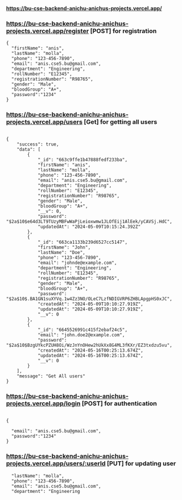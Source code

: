 #### https://bu-cse-backend-anichu-anichus-projects.vercel.app/

### https://bu-cse-backend-anichu-anichus-projects.vercel.app/register [POST] for registration

```
{
  "firstName": "anis",
  "lastName": "molla",
  "phone": "123-456-7890",
  "email": "anis.cse5.bu@gmail.com",
  "department": "Engineering",
  "rollNumber": "E12345",
  "registrationNumber": "R98765",
  "gender": "Male",
  "bloodGroup": "A+",
  "password":"1234"
}

```


### https://bu-cse-backend-anichu-anichus-projects.vercel.app/users [Get] for getting all users
```

{
    "success": true,
    "data": [
        {
            "_id": "663c9ffe1b47888fedf233ba",
            "firstName": "anis",
            "lastName": "molla",
            "phone": "123-456-7890",
            "email": "anis.cse5.bu@gmail.com",
            "department": "Engineering",
            "rollNumber": "E12345",
            "registrationNumber": "R98765",
            "gender": "Male",
            "bloodGroup": "A+",
            "__v": 0,
            "password": "$2a$10$e64d3LT9TUzyMBFwWaPjLeioxwmw1JLOfEij1AlEek/yCAVSj.HdC",
            "updatedAt": "2024-05-09T10:15:24.392Z"
        },
        {
            "_id": "663ca1133b239d6527cc5147",
            "firstName": "John",
            "lastName": "Doe",
            "phone": "123-456-7890",
            "email": "johnde@example.com",
            "department": "Engineering",
            "rollNumber": "E12345",
            "registrationNumber": "R98765",
            "gender": "Male",
            "bloodGroup": "A+",
            "password": "$2a$10$.BA1GN1suXYVq.1w4Zz3NO/OLeC7LzfNDIGVRP6ZHBLApgpHS0xJC",
            "createdAt": "2024-05-09T10:10:27.919Z",
            "updatedAt": "2024-05-09T10:10:27.919Z",
            "__v": 0
        },
        {
            "_id": "6645526991c415f2ebaf24c5",
            "email": "john.doe2@example.com",
            "password": "$2a$10$BzgUYkcPZUH8Oi/WzJnYnOHew2hUkXx8G4ML3fKXr/EZ3txdzu5vu",
            "createdAt": "2024-05-16T00:25:13.674Z",
            "updatedAt": "2024-05-16T00:25:13.674Z",
            "__v": 0
        }
    ],
    "message": "Get All users"
}
```


### https://bu-cse-backend-anichu-anichus-projects.vercel.app/login [POST] for authentication

```

{

  "email": "anis.cse5.bu@gmail.com",
  "password":"1234"
}

```

### https://bu-cse-backend-anichu-anichus-projects.vercel.app/users/:userId [PUT] for updating user

```
  "lastName": "molla",
  "phone": "123-456-7890",
  "email": "anis.cse5.bu@gmail.com",
  "department": "Engineering

```
